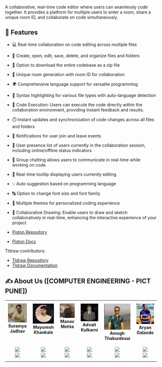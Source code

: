 A collaborative, real-time code editor where users can seamlessly code together. It provides a platform for multiple users to enter a room, share a unique room ID, and collaborate on code simultaneously.

## 🔮 Features

-   💻 Real-time collaboration on code editing across multiple files
-   📁 Create, open, edit, save, delete, and organize files and folders
-   💾 Option to download the entire codebase as a zip file
-   🚀 Unique room generation with room ID for collaboration
-   🌍 Comprehensive language support for versatile programming
-   🌈 Syntax highlighting for various file types with auto-language detection
-   🚀 Code Execution: Users can execute the code directly within the collaboration environment, providing instant feedback and results.
-   ⏱️ Instant updates and synchronization of code changes across all files and folders
-   📣 Notifications for user join and leave events
-   👥 User presence list of users currently in the collaboration session, including online/offline status indicators
-   💬 Group chatting allows users to communicate in real-time while working on code.
-   🎩 Real-time tooltip displaying users currently editing
-   💡 Auto suggestion based on programming language
-   🔠 Option to change font size and font family
-   🎨 Multiple themes for personalized coding experience
-   🎨 Collaborative Drawing: Enable users to draw and sketch collaboratively in real-time, enhancing the interactive experience of your project.

-   [Piston Repository](https://github.com/engineer-man/piston)
-   [Piston Docs](https://piston.readthedocs.io/en/latest/api-v2/)

Tldraw contributors:
-   [Tldraw Repository](https://github.com/tldraw/tldraw)
-   [Tldraw Documentation](https://tldraw.dev/)

## ✍️ About Us ([COMPUTER ENGINEERING - PICT PUNE])

<table>
  <tbody>
    <tr>
      <td align="center" valign="top" style="padding : 10px">
        <img src="./images/suramya_photo.png" width="120px;" alt="Mayuresh Khankale"/>
        <br />
        <b>Suramya Jadhav</b>
      </td>
       <td align="center" valign="top" style="padding : 10px">
        <img src="./images/mayuresh_photo.png" width="120px;" alt="Mayuresh Khankale"/>
        <br />
        <b>Mayuresh Khankale</b>
      </td>
      <td align="center" valign="top" style="padding : 10px">
        <img src="./images/manav_photo.png" width="120px;" alt="Mayuresh Khankale"/>
        <br />
        <b>Manav Mehta</b>
      </td>
      <td align="center" valign="top" style="padding : 10px">
        <img src="./images/advait_photo.png" width="120px;" alt="Mayuresh Khankale"/>
        <br />
        <b>Advait Kulkarni</b>
      </td>
      <td align="center" valign="top" style="padding : 10px">
        <img src="./images/aryan_galande_photo.png" width="120px;" alt="Mayuresh Khankale"/>
        <br />
        <b>Amogh Thakurdesai</b>
      </td>
       <td align="center" valign="top" style="padding : 10px">
        <img src="./images/aryan_photo.png" width="120px;" alt="Mayuresh Khankale"/>
        <br />
        <b>Aryan Galande</b>
      </td>
    </tr>
    <tr>
        <td align="center" style="padding : 10px">
            <a href="https://github.com/SURAMYAJ">
            <img src="https://img.shields.io/badge/GitHub-100000.svg?style=for-the-badge&logo=github&logoColor=white"/>
        </a>
        <br/>
        <a href="https://www.linkedin.com/in/suramya-jadhav-481953229/">
            <img src="https://img.shields.io/badge/linkedin-%230077B5.svg?style=for-the-badge&logo=linkedin&logoColor=white"/>
        </a>
        </td>
        <td align="center" style="padding : 10px">
            <a href="https://github.com/khankalem-4275">
            <img src="https://img.shields.io/badge/GitHub-100000.svg?style=for-the-badge&logo=github&logoColor=white"/>
        </a>
        <br/>
        <a href="https://www.linkedin.com/in/mayureshkhankale/">
            <img src="https://img.shields.io/badge/linkedin-%230077B5.svg?style=for-the-badge&logo=linkedin&logoColor=white"/>
        </a>
        </td>
        <td align="center" style="padding : 10px">
            <a href="https://github.com/Manav2031">
            <img src="https://img.shields.io/badge/GitHub-100000.svg?style=for-the-badge&logo=github&logoColor=white"/>
        </a>
        <br/>
        <a href="https://www.linkedin.com/in/manav-mehta-05480622a/">
            <img src="https://img.shields.io/badge/linkedin-%230077B5.svg?style=for-the-badge&logo=linkedin&logoColor=white"/>
        </a>
        </td>
        <td align="center" style="padding : 10px">
            <a href="https://github.com/khankalem-4275">
            <img src="https://img.shields.io/badge/GitHub-100000.svg?style=for-the-badge&logo=github&logoColor=white"/>
        </a>
        <br/>
        <a href="https://www.linkedin.com/in/advait-kulkarni-ak12/">
            <img src="https://img.shields.io/badge/linkedin-%230077B5.svg?style=for-the-badge&logo=linkedin&logoColor=white"/>
        </a>
        </td>
        <td align="center" style="padding : 10px">
            <a href="http://github.com/AmoghThakurdesai">
            <img src="https://img.shields.io/badge/GitHub-100000.svg?style=for-the-badge&logo=github&logoColor=white"/>
        </a>
        <br/>
        <a href="https://www.linkedin.com/in/amogh-thakurdesai-5a3456149/?trk=public_profile_browsemap&originalSubdomain=in">
            <img src="https://img.shields.io/badge/linkedin-%230077B5.svg?style=for-the-badge&logo=linkedin&logoColor=white"/>
        </a>
        </td>
        <td align="center" style="padding : 10px">
            <a href="https://github.com/augalande">
            <img src="https://img.shields.io/badge/GitHub-100000.svg?style=for-the-badge&logo=github&logoColor=white"/>
        </a>
        <br/>
        <a href="https://www.linkedin.com/in/aryan-galande-8b291a22a/">
            <img src="https://img.shields.io/badge/linkedin-%230077B5.svg?style=for-the-badge&logo=linkedin&logoColor=white"/>
        </a>
        </td>
    </tr>

  </tbody>
</table>
       
